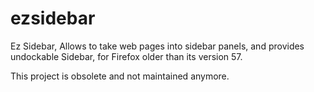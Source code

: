 # ezsidebar
Ez Sidebar, Allows to take web pages into sidebar panels, and provides undockable Sidebar, for Firefox older than its version 57.

This project is obsolete and not maintained anymore.
